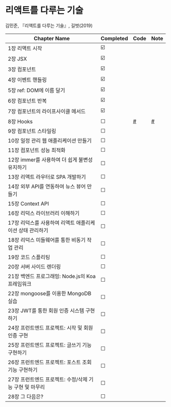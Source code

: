# 리액트를 다루는 기술

김민준, 『리액트를 다루는 기술』, 길벗(2019)

| Chapter Name                                             | Completed | Code                                                                     | Note                                                                            |
| -------------------------------------------------------- | --------- | ------------------------------------------------------------------------ | ------------------------------------------------------------------------------- |
| 1장 리액트 시작                                          | ☑️        |                                                                          |                                                                                 |
| 2장 JSX                                                  | ☑️        |                                                                          |                                                                                 |
| 3장 컴포넌트                                             | ☑️        |                                                                          |                                                                                 |
| 4장 이벤트 핸들링                                        | ☑️        |                                                                          |                                                                                 |
| 5장 ref: DOM에 이름 달기                                 | ☑️        |                                                                          |                                                                                 |
| 6장 컴포넌트 반복                                        | ☑️        |                                                                          |                                                                                 |
| 7장 컴포넌트의 라이프사이클 메서드                       | ☑️        |                                                                          |                                                                                 |
| 8장 Hooks                                                | ☐         | [#](https://github.com/Dogdriip/learning-react/tree/main/hooks-tutorial) | [#](https://github.com/Dogdriip/learning-react/issues/1#issuecomment-798569574) |
| 9장 컴포넌트 스타일링                                    | ☐         |
| 10장 일정 관리 웹 애플리케이션 만들기                    | ☐         |
| 11장 컴포넌트 성능 최적화                                | ☐         |
| 12장 immer를 사용하여 더 쉽게 불변성 유지하기            | ☐         |
| 13장 리액트 라우터로 SPA 개발하기                        | ☐         |
| 14장 외부 API를 연동하여 뉴스 뷰어 만들기                | ☐         |
| 15장 Context API                                         | ☐         |
| 16장 리덕스 라이브러리 이해하기                          | ☐         |
| 17장 리덕스를 사용하여 리액트 애플리케이션 상태 관리하기 | ☐         |
| 18장 리덕스 미들웨어를 통한 비동기 작업 관리             | ☐         |
| 19장 코드 스플리팅                                       | ☐         |
| 20장 서버 사이드 렌더링                                  | ☐         |
| 21장 백엔드 프로그래밍: Node.js의 Koa 프레임워크         | ☐         |
| 22장 mongoose를 이용한 MongoDB 실습                      | ☐         |
| 23장 JWT를 통한 회원 인증 시스템 구현하기                | ☐         |
| 24장 프런트엔드 프로젝트: 시작 및 회원 인증 구현         | ☐         |
| 25장 프런트엔드 프로젝트: 글쓰기 기능 구현하기           | ☐         |
| 26장 프런트엔드 프로젝트: 포스트 조회 기능 구현하기      | ☐         |
| 27장 프런트엔드 프로젝트: 수정/삭제 기능 구현 및 마무리  | ☐         |
| 28장 그 다음은?                                          | ☐         |

